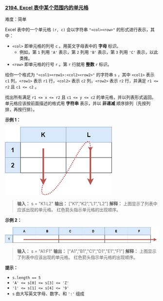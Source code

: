### [2194\. Excel 表中某个范围内的单元格](https://leetcode.cn/problems/cells-in-a-range-on-an-excel-sheet/)

难度：简单

Excel 表中的一个单元格 `(r, c)` 会以字符串 `"<col><row>"` 的形式进行表示，其中：

- `<col>` 即单元格的列号 `c` 。用英文字母表中的 **字母** 标识。
    - 例如，第 `1` 列用 `'A'` 表示，第 `2` 列用 `'B'` 表示，第 `3` 列用 `'C'` 表示，以此类推。
- `<row>` 即单元格的行号 `r` 。第 `r` 行就用 **整数** `r` 标识。

给你一个格式为 `"<col1><row1>:<col2><row2>"` 的字符串 `s` ，其中 `<col1>` 表示 `c1` 列，`<row1>` 表示 `r1` 行，`<col2>` 表示 `c2` 列，`<row2>` 表示 `r2` 行，并满足 `r1 <= r2` 且 `c1 <= c2` 。

找出所有满足 `r1 <= x <= r2` 且 `c1 <= y <= c2` 的单元格，并以列表形式返回。单元格应该按前面描述的格式用 **字符串** 表示，并以 **非递减** 顺序排列（先按列排，再按行排）。

**示例 1：**

![](./assets/img/Question2194_01.png)

> **输入：** s = "K1:L2"
> **输出：** ["K1","K2","L1","L2"]
> **解释：** 
> 上图显示了列表中应该出现的单元格。
> 红色箭头指示单元格的出现顺序。

**示例 2：**

![](./assets/img/Question2194_02.png)

> **输入：** s = "A1:F1"
> **输出：** ["A1","B1","C1","D1","E1","F1"]
> **解释：** 
> 上图显示了列表中应该出现的单元格。 
> 红色箭头指示单元格的出现顺序。

**提示：**

- `s.length == 5`
- `'A' <= s[0] <= s[3] <= 'Z'`
- `'1' <= s[1] <= s[4] <= '9'`
- `s` 由大写英文字母、数字、和 `':'` 组成
